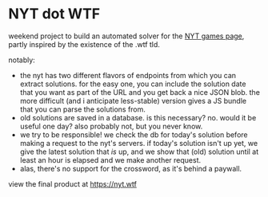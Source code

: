 # NYT dot WTF

weekend project to build an automated solver for the [NYT games page](https://www.nytimes.com/crosswords), partly inspired by the existence of the .wtf tld.  

notably:

- the nyt has two different flavors of endpoints from which you can extract solutions.  for the easy one, you can include the solution date that you want as part of the URL and you get back a nice JSON blob.  the more difficult (and i anticipate less-stable) version gives a JS bundle that you can parse the solutions from.
- old solutions are saved in a database.  is this necessary?  no.  would it be useful one day?  also probably not, but you never know.
- we try to be responsible!  we check the db for today's solution before making a request to the nyt's servers.  if today's solution isn't up yet, we give the latest solution that *is* up, and we show that (old) solution until at least an hour is elapsed and we make another request.
- alas, there's no support for the crossword, as it's behind a paywall.

view the final product at https://nyt.wtf
